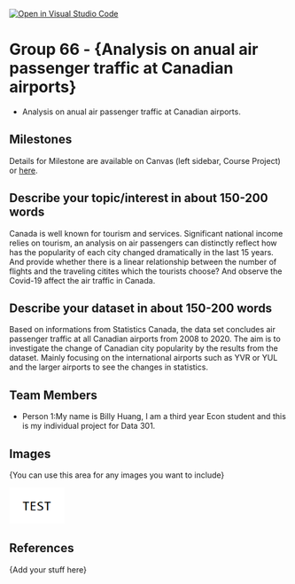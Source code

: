 [![Open in Visual Studio Code](https://classroom.github.com/assets/open-in-vscode-f059dc9a6f8d3a56e377f745f24479a46679e63a5d9fe6f495e02850cd0d8118.svg)](https://classroom.github.com/online_ide?assignment_repo_id=464070&assignment_repo_type=GroupAssignmentRepo)
# Group 66 - {Analysis on anual air passenger traffic at Canadian airports}

- Analysis on anual air passenger traffic at Canadian airports.

## Milestones

Details for Milestone are available on Canvas (left sidebar, Course Project) or [here](https://firas.moosvi.com/courses/data301/project/milestone01.html).

## Describe your topic/interest in about 150-200 words

Canada is well known for tourism and services. Significant national income relies on tourism, an analysis on air passengers can distinctly reflect how has the popularity of each city changed dramatically in the last 15 years. And provide whether there is a linear relationship between the number of flights and the traveling citites which the tourists choose? And observe the Covid-19 affect the air traffic in Canada.

## Describe your dataset in about 150-200 words

Based on informations from Statistics Canada, the data set concludes air passenger traffic at all Canadian airports from 2008 to 2020. The aim is to investigate the change of Canadian city popularity by the results from the dataset. Mainly focusing on the international airports such as YVR or YUL and the larger airports to see the changes in statistics.

## Team Members

- Person 1:My name is Billy Huang, I am a third year Econ student and this is my individual project for Data 301.


## Images

{You can use this area for any images you want to include}

<img src ="images/test.png" width="100px">

## References

{Add your stuff here}



